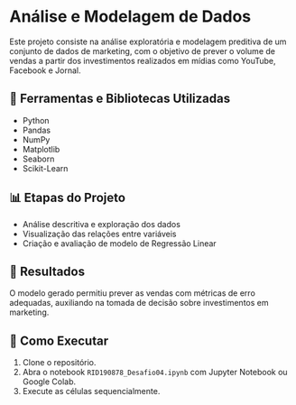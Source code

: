 # Análise e Modelagem de Dados

Este projeto consiste na análise exploratória e modelagem preditiva de um conjunto de dados de marketing, com o objetivo de prever o volume de vendas a partir dos investimentos realizados em mídias como YouTube, Facebook e Jornal.

## 🔧 Ferramentas e Bibliotecas Utilizadas
- Python
- Pandas
- NumPy
- Matplotlib
- Seaborn
- Scikit-Learn

## 📊 Etapas do Projeto
- Análise descritiva e exploração dos dados
- Visualização das relações entre variáveis
- Criação e avaliação de modelo de Regressão Linear

## 🎯 Resultados
O modelo gerado permitiu prever as vendas com métricas de erro adequadas, auxiliando na tomada de decisão sobre investimentos em marketing.

## 🚀 Como Executar
1. Clone o repositório.
2. Abra o notebook `RID190878_Desafio04.ipynb` com Jupyter Notebook ou Google Colab.
3. Execute as células sequencialmente.

